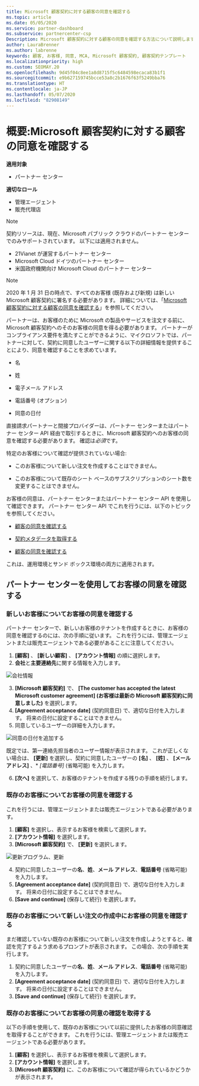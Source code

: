 ```yaml
---
title: Microsoft 顧客契約に対する顧客の同意を確認する
ms.topic: article
ms.date: 05/05/2020
ms.service: partner-dashboard
ms.subservice: partnercenter-csp
Description: Microsoft 顧客契約に対する顧客の同意を確認する方法について説明します。 これは、顧客のために Microsoft の製品やサービスを注文するのに必要になる場合があります。
author: LauraBrenner
ms.author: labrenne
keywords: 顧客, お客様, 同意, MCA, Microsoft 顧客契約, 顧客契約テンプレート
ms.localizationpriority: high
ms.custom: SEOMAY.20
ms.openlocfilehash: 9d45f04c8ee1a8d8715f5c6484598ecaca83b1f1
ms.sourcegitcommit: e9b627159745bcce53a8c2b1676f63f5249bba76
ms.translationtype: HT
ms.contentlocale: ja-JP
ms.lasthandoff: 05/07/2020
ms.locfileid: "82908149"
---
```

# <a name="overview-confirm-customer-acceptance-of-the-microsoft-customer-agreement"></a>概要:Microsoft 顧客契約に対する顧客の同意を確認する

**適用対象**
-  パートナー センター

**適切なロール**

- 管理エージェント
- 販売代理店

> [!NOTE]
> 契約リソースは、現在、Microsoft パブリック クラウドのパートナー センターでのみサポートされています。 以下には適用されません。
> * 21Vianet が運営するパートナー センター
> * Microsoft Cloud ドイツのパートナー センター
> * 米国政府機関向け Microsoft Cloud のパートナー センター

>[!NOTE]
>2020 年 1 月 31 日の時点で、すべてのお客様 (既存および新規) は新しい Microsoft 顧客契約に署名する必要があります。 詳細については、「[Microsoft 顧客契約に対する顧客の同意を確認する](confirm-customer-agreement.md)」を参照してください。

パートナーは、お客様のために Microsoft の製品やサービスを注文する前に、Microsoft 顧客契約へのそのお客様の同意を得る必要があります。 パートナーがコンプライアンス要件を満たすことができるように、マイクロソフトでは、パートナーに対して、契約に同意したユーザーに関する以下の詳細情報を提供することにより、同意を確認することを求めています。

- 名

- 姓

- 電子メール アドレス

- 電話番号 (オプション)

- 同意の日付

直接請求パートナーと間接プロバイダーは、パートナー センターまたはパートナー センター API 経由で取引するときに、Microsoft 顧客契約へのお客様の同意を確認する必要があります。 確認は*必須*です。

特定のお客様について確認が提供されていない場合:

-    このお客様について新しい注文を作成することはできません。

-    このお客様について既存のシート ベースのサブスクリプションのシート数を変更することはできません。

お客様の同意は、パートナー センターまたはパートナー センター API を使用して確認できます。 パートナー センター API でこれを行うには、以下のトピックを参照してください。 

-   [顧客の同意を確認する](https://docs.microsoft.com/partner-center/develop/get-confirmation-of-customer-consent)

-   [契約メタデータを取得する](https://docs.microsoft.com/partner-center/develop/get-agreement-metadata)

-   [顧客の同意を確認する](https://docs.microsoft.com/partner-center/develop/confirm-customer-consent)


これは、運用環境とサンド ボックス環境の両方に適用されます。

## <a name="confirming-customer-acceptance-in-partner-center"></a>パートナー センターを使用してお客様の同意を確認する

### <a name="confirm-customer-acceptance-for-a-new-customer"></a>新しいお客様についてお客様の同意を確認する

パートナー センターで、新しいお客様のテナントを作成するときに、お客様の同意を確認するのには、次の手順に従います。 これを行うには、管理エージェントまたは販売エージェントである必要があることに注意してください。

1. **[顧客]** 、 **[新しい顧客]** 、 **[アカウント情報]** の順に選択します。
2. **会社**と**主要連絡先**に関する情報を入力します。

![会社情報](images/mca/mca1.png)

3. **[Microsoft 顧客契約]** で、 **[The customer has accepted the latest Microsoft customer agreement] (お客様は最新の Microsoft 顧客契約に同意しました)** を選択します。
4. **[Agreement acceptance date]** (契約同意日) で、適切な日付を入力します。 将来の日付に設定することはできません。
5. 同意しているユーザーの詳細を入力します。

![同意の日付を追加する](images/mca/MCA3.png)

既定では、第一連絡先担当者のユーザー情報が表示されます。 これが正しくない場合は、 **[更新]** を選択し、契約に同意したユーザーの **[名]** 、 **[姓]** 、 **[メール アドレス]** 、* *[電話番号]* (省略可能) を入力します。

6. **[次へ]** を選択して、お客様のテナントを作成する残りの手順を続行します。

### <a name="confirm-customer-acceptance-for-an-existing-customer"></a>既存のお客様についてお客様の同意を確認する

これを行うには、管理エージェントまたは販売エージェントである必要があります。

1. **[顧客]** を選択し、表示するお客様を検索して選択します。
2. **[アカウント情報]** を選択します。
3. **[Microsoft 顧客契約]** で、 **[更新]** を選択します。

![更新プログラム、更新](images/mca/mca4.png)

4. 契約に同意したユーザーの**名**、**姓**、**メール アドレス**、**電話番号** (省略可能) を入力します。
5. **[Agreement acceptance date]** (契約同意日) で、適切な日付を入力します。 将来の日付に設定することはできません。
6. **[Save and continue]** (保存して続行) を選択します。

### <a name="confirm-customer-acceptance-while-creating-new-order-for-an-existing-customer"></a>既存のお客様について新しい注文の作成中にお客様の同意を確認する

まだ確認していない既存のお客様について新しい注文を作成しようとすると、確認を完了するよう求めるプロンプトが表示されます。 この場合、次の手順を実行します。

1. 契約に同意したユーザーの**名**、**姓**、**メール アドレス**、**電話番号** (省略可能) を入力します。
2. **[Agreement acceptance date]** (契約同意日) で、適切な日付を入力します。 将来の日付に設定することはできません。
3. **[Save and continue]** (保存して続行) を選択します。

### <a name="retrieve-confirmation-of-customer-acceptance-for-an-existing-customer"></a>既存のお客様についてお客様の同意の確認を取得する

以下の手順を使用して、既存のお客様について以前に提供したお客様の同意確認を取得することができます。 これを行うには、管理エージェントまたは販売エージェントである必要があります。

1. **[顧客]** を選択し、表示するお客様を検索して選択します。
2. **[アカウント情報]** を選択します。
3. **[Microsoft 顧客契約]** に、このお客様について確認が得られているかどうかが表示されます。
